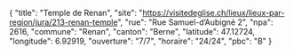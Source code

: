 {
    "title": "Temple de Renan",
    "site": "https://visitedeglise.ch/lieux/lieux-par-region/jura/213-renan-temple",
    "rue": "Rue Samuel-d’Aubigné 2",
    "npa": 2616,
    "commune": "Renan",
    "canton": "Berne",
    "latitude": 47.12724,
    "longitude": 6.92919,
    "ouverture": "7/7",
    "horaire": "24/24",
    "pbc": "B"
}